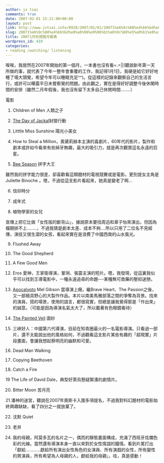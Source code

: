 ```yaml
---
author: jx tsai
comments: true
date: 2007-02-01 15:21:00+00:00
layout: post
link: http://www.jxtsai.info/0928/2007/02/01/20071%e6%9c%88%e4%bb%bd%e8%a6%96%e9%96%b1%e6%9c%88%e5%a0%b1%e8%a1%a8/
slug: 20071%e6%9c%88%e4%bb%bd%e8%a6%96%e9%96%b1%e6%9c%88%e5%a0%b1%e8%a1%a8
title: 20071月份視閱月報表
wordpress_id: 419
categories:
- reading /watching/ listening
---
```


唉唉，我居然在2007年開始的第一個月，一本書也沒有看=.=||(聽說新年第一天所做的事，就代表了今年一整年會重覆的工作，我記得1月1日，我硬是給它好好地睡了場大頭覺，希望今年可以睡眠充足^^)。從這樣的記錄來觀察自己的生活言行，或許可以曝露平日未嘗察覺的問題。由此觀之，實在是得好好調整今後休閑時間的安排（雖然二月年假後，我也沒有留下太多自己休閒時間........）

  
  


電影

  


1. Children of Men 人類之子

  


2. [The Day of Jackal](http://www.imdb.com/title/tt0069947/)豺狼行動

  


3. Litttle Miss Sunshine 陽光小美女

  


4. How to Steal a Million，奧黛莉赫本主演的喜劇片，60年代的影片，製作和劇本或許如今看來有些掉牙無趣，最大的吸引力，就是再次觀賞這名永遠的巨星。

  


5. [Bee Season](http://www.imdb.com/title/tt0387059/) 拼字大王

  


雖然我的拼字能力很差，卻喜歡看這類題材的電視競賽或是電影。更別提女主角是Juliette Binoche 。嗯，不過從這支影片看起來，她真是變老了啊...

  


6. 信仰時分

  


7. 成年式

  


8. 植物學家的女兒

  


宣傳上把它比做「女性版的斷背山」，據說原本要找周迅和章子怡來演出，但因為檔期排不上........，不過我猜是劇本太差、成本不夠....所以只用了二位名不見經傳，演技又很生澀的女孩，看起來實在是浪費了中國西南的山水風光。

  


9. Flushed Away

  


10. The Good Shepherd

  


11. A Few Good Men

  


12. Eros 愛神，王家衛導演，鞏琍、張震主演的短片。嗯，我發現，從這裏我似乎可以找到王導電影中，一種永遠追尋的命題---某種無可救藥的壓抑迷戀。

  


13. [Apocalypto](http://www.imdb.com/title/tt0472043) Mel Gibson 當導演上癮，繼Brave Heart、The Passion之後，又一部極具野心的大製作作品。本片以南美馬雅部落之間的爭奪為背景。找來的演員，搭的場景，使用的語言，都很寫實，但總是讓我覺得那是「作出來」的誠意。（可能是因為導演名氣太大了，所以戴著有色眼鏡看待）

  


14. [The Painted Veil](http://www.imdb.com/title/tt0446755) 面紗

  


15. 三峽好人：中國第六代導演，目前在知青圈最火的一名電影導演。只看過一部片，還不太能說出他的風格如何，不過觀看這支影片某些有趣的「超現實」片段畫面，會讓我想起蔡明亮的幽默和可愛。

  


16. Dead Man Walking

  


17. Copying Beethoven

  


18. Catch a Fire

  


19 The Life of David Dale，典型好萊烏懸疑緊湊的劇情片。

  


20. Bitter Moon 苦月亮

  


21.潘神的迷宮，聽說在2007年奧斯卡入圍多項提名，不過我對科幻題材的電影始終興趣缺缺，看了四分之一就放棄了。

  


22. 沈默 Quiet

  


23. 老井

  


24. 我的母親，阿莫多瓦的名片之一，偶而的靜態畫面構成，充滿了西班牙炫爛色彩的光線。當然還有導演本身一直以來對於女性情誼的鐘情。看到片尾打出「獻給............獻給所有演出女性角色的女演員、所有演戲的女性，所有變性的男演員，所有希望為人母親的人，獻給我的母親」，哇，真是感動！

  

